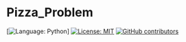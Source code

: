 # Pizza_Problem
[![Language: Python](https://img.shields.io/badge/Language-Python-blue.svg)]
[![License: MIT](https://img.shields.io/badge/License-MIT-blue.svg)](https://sudati-simone.mit-license.org/SimoneSudati/License_MIT.com)
[![GitHub contributors](https://img.shields.io/github/contributors/AcoffeePlease/Pizza_Problem.svg)](https://GitHub.com/AcoffeePlease/Pizza_Problem/graphs/contributors/) 
